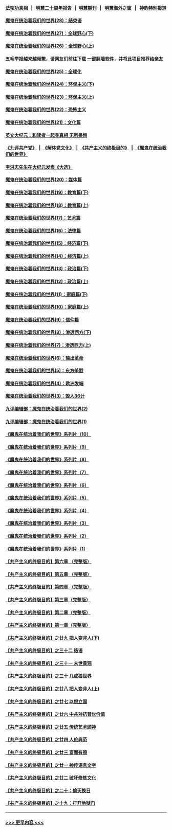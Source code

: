 #### [法轮功真相](https://github.com/gfw-breaker/truth/blob/master/README.md?t=0) &nbsp;&nbsp;|&nbsp;&nbsp; [明慧二十周年报告](https://github.com/gfw-breaker/mh-reports/blob/master/README.md?t=0) &nbsp;&nbsp;|&nbsp;&nbsp;[明慧期刊](https://github.com/gfw-breaker/mh-qikan) &nbsp;&nbsp;|&nbsp;&nbsp; [明慧海外之窗](https://github.com/gfw-breaker/mh-news/blob/master/README.md?t=0) &nbsp;&nbsp;|&nbsp;&nbsp; [神韵特别报道](https://github.com/gfw-breaker/mh-news/blob/master/shenyun.md?t=0)
#### [魔鬼在统治着我们的世界(28)：结束语](../pages/nsc422/n10936246.md?t=06211052) 
#### [魔鬼在统治着我们的世界(27)：全球野心(下)](../pages/nsc422/n10928319.md?t=06211052) 
#### [魔鬼在统治着我们的世界(26)：全球野心(上)](../pages/nsc422/n10900318.md?t=06211052) 
#### 五毛举报越来越频繁，请网友们前往下载 [一键翻墙软件](https://github.com/gfw-breaker/ssr-accounts)，并将此项目推荐给亲友
#### [魔鬼在统治着我们的世界(25)：全球化](../pages/nsc422/n10788205.md?t=06211052) 
#### [魔鬼在统治着我们的世界(24)：环保主义(下)](../pages/nsc422/n10695307.md?t=06211052) 
#### [魔鬼在统治着我们的世界(23)：环保主义(上)](../pages/nsc422/n10688613.md?t=06211052) 
#### [魔鬼在统治着我们的世界(22)：恐怖主义](../pages/nsc422/n10614727.md?t=06211052) 
#### [魔鬼在统治着我们的世界(21)：文化篇](../pages/nsc422/n10597706.md?t=06211052) 
#### [英文大纪元：和读者一起寻真相 无所畏惧](../pages/nsc422/n12542027.md?t=06211052) 
#### [《九评共产党》](https://github.com/begood0513/9ping.md/blob/master/README.md) &nbsp;|&nbsp; [《解体党文化》](../../../../jtdwh.md/blob/master/README.md)  &nbsp;|&nbsp; [《共产主义的终极目的》](../../../../gczydzjmd.md/blob/master/README.md) &nbsp;|&nbsp; [《魔鬼在统治我们的世界》](../../../../mgztzwmdsj.md/blob/master/README.md) 
#### [李洪志先生在大纪元发表《大选》](../pages/nsc422/n12534746.md?t=06211052) 
#### [魔鬼在统治着我们的世界(20)：媒体篇](../pages/nsc422/n10586579.md?t=06211052) 
#### [魔鬼在统治着我们的世界(19)：教育篇(下)](../pages/nsc422/n10564808.md?t=06211052) 
#### [魔鬼在统治着我们的世界(18)：教育篇(上)](../pages/nsc422/n10526970.md?t=06211052) 
#### [魔鬼在统治着我们的世界(17)：艺术篇](../pages/nsc422/n10499093.md?t=06211052) 
#### [魔鬼在统治着我们的世界(16)：法律篇](../pages/nsc422/n10485969.md?t=06211052) 
#### [魔鬼在统治着我们的世界(15)：经济篇(下)](../pages/nsc422/n10469975.md?t=06211052) 
#### [魔鬼在统治着我们的世界(14)：经济篇(上)](../pages/nsc422/n10457370.md?t=06211052) 
#### [魔鬼在统治着我们的世界(13)：政治篇(下)](../pages/nsc422/n10448270.md?t=06211052) 
#### [魔鬼在统治着我们的世界(12)：政治篇(上)](../pages/nsc422/n10444576.md?t=06211052) 
#### [魔鬼在统治着我们的世界(11)：家庭篇(下)](../pages/nsc422/n10440961.md?t=06211052) 
#### [魔鬼在统治着我们的世界(10)：家庭篇(上)](../pages/nsc422/n10435448.md?t=06211052) 
#### [魔鬼在统治着我们的世界(9)：信仰篇](../pages/nsc422/n10432159.md?t=06211052) 
#### [魔鬼在统治着我们的世界(8)：渗透西方(下)](../pages/nsc422/n10429603.md?t=06211052) 
#### [魔鬼在统治着我们的世界(7)：渗透西方(上)](../pages/nsc422/n10426013.md?t=06211052) 
#### [魔鬼在统治着我们的世界(6)：输出革命](../pages/nsc422/n10421536.md?t=06211052) 
#### [魔鬼在统治着我们的世界(5)：东方杀戮](../pages/nsc422/n10417707.md?t=06211052) 
#### [魔鬼在统治着我们的世界(4)：欧洲发端](../pages/nsc422/n10414890.md?t=06211052) 
#### [魔鬼在统治着我们的世界(3)：毁人36计](../pages/nsc422/n10411583.md?t=06211052) 
#### [九评编辑部：魔鬼在统治着我们的世界(2)](../pages/nsc422/n10410036.md?t=06211052) 
#### [九评编辑部：魔鬼在统治着我们的世界(1)](../pages/nsc422/n10406825.md?t=06211052) 
#### [《魔鬼在统治着我们的世界》系列片（10）](../pages/nsc422/n12292670.md?t=06211052) 
#### [《魔鬼在统治着我们的世界》系列片（9）](../pages/nsc422/n12290859.md?t=06211052) 
#### [《魔鬼在统治着我们的世界》系列片（8）](../pages/nsc422/n12287445.md?t=06211052) 
#### [《魔鬼在统治着我们的世界》系列片（7）](../pages/nsc422/n12283425.md?t=06211052) 
#### [《魔鬼在统治着我们的世界》系列片（6）](../pages/nsc422/n12282314.md?t=06211052) 
#### [《魔鬼在统治着我们的世界》系列片（5）](../pages/nsc422/n12281419.md?t=06211052) 
#### [《魔鬼在统治着我们的世界》系列片（4）](../pages/nsc422/n12274024.md?t=06211052) 
#### [《魔鬼在统治着我们的世界》系列片（3）](../pages/nsc422/n12271322.md?t=06211052) 
#### [《魔鬼在统治着我们的世界》系列片（2）](../pages/nsc422/n12269049.md?t=06211052) 
#### [《魔鬼在统治着我们的世界》系列片（1）](../pages/nsc422/n12267575.md?t=06211052) 
#### [【共产主义的终极目的】第六章 （完整版）](../pages/nsc422/n11428913.md?t=06211052) 
#### [【共产主义的终极目的】第五章 （完整版）](../pages/nsc422/n11428912.md?t=06211052) 
#### [【共产主义的终极目的】第四章 （完整版）](../pages/nsc422/n11428907.md?t=06211052) 
#### [【共产主义的终极目的】第三章（完整版）](../pages/nsc422/n11428848.md?t=06211052) 
#### [【共产主义的终极目的】第二章（完整版）](../pages/nsc422/n11428831.md?t=06211052) 
#### [【共产主义的终极目的】第一章（完整版）](../pages/nsc422/n11417651.md?t=06211052) 
#### [【共产主义的终极目的】之廿九 把人变非人(下)](../pages/nsc422/n11344140.md?t=06211052) 
#### [【共产主义的终极目的】之三十二 结语](../pages/nsc422/n11360535.md?t=06211052) 
#### [【共产主义的终极目的】之三十一 末世景观](../pages/nsc422/n11351129.md?t=06211052) 
#### [【共产主义的终极目的】之三十 几成狼世界](../pages/nsc422/n11348280.md?t=06211052) 
#### [【共产主义的终极目的】之廿八 把人变非人(上)](../pages/nsc422/n11340492.md?t=06211052) 
#### [【共产主义的终极目的】之廿七 以恨立国](../pages/nsc422/n11336944.md?t=06211052) 
#### [【共产主义的终极目的】之廿六 中共对抗普世价值](../pages/nsc422/n11324785.md?t=06211052) 
#### [【共产主义的终极目的】之廿五 传统艺术颂神](../pages/nsc422/n11296396.md?t=06211052) 
#### [【共产主义的终极目的】之廿四 人伦典范](../pages/nsc422/n11296397.md?t=06211052) 
#### [【共产主义的终极目的】之廿三 富而有德](../pages/nsc422/n11283598.md?t=06211052) 
#### [【共产主义的终极目的】之廿一 神传语言文字](../pages/nsc422/n11263265.md?t=06211052) 
#### [【共产主义的终极目的】之廿二 破坏修炼文化](../pages/nsc422/n11245728.md?t=06211052) 
#### [【共产主义的终极目的】之二十：偷天换日](../pages/nsc422/n11238846.md?t=06211052) 
#### [【共产主义的终极目的】之十九：打开地狱门](../pages/nsc422/n11206376.md?t=06211052) 

----
#### [ >>> 更早内容 <<< ](../indexes/nsc422-earlier.md)
